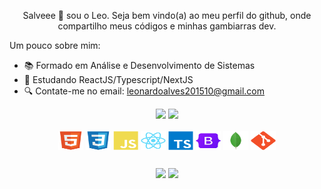 <p align="center">Salveee 👋 sou o Leo. Seja bem vindo(a) ao meu perfil do github, onde compartilho meus códigos e minhas gambiarras dev.</p>

Um pouco sobre mim:
- 📚 Formado em Análise e Desenvolvimento de Sistemas 
- 🌱 Estudando ReactJS/Typescript/NextJS
- 🔍 Contate-me no email: leonardoalves201510@gmail.com


<div align="center">
  <div align="center">
 <img height="160em" src="https://github-readme-stats-git-masterrstaa-rickstaa.vercel.app/api?username=LeonardoAlves04&show_icons=true&theme=synthwave&include_all_commits=true&count_private=true%22/"/>
   <img height="160em" src="https://github-readme-stats-git-masterrstaa-rickstaa.vercel.app/api/top-langs/?username=leonardoalves04&layout=compact&langs_count=7&theme=synthwave"/>
</div><br>
    
<img align="center" height="30" width="40" src="https://raw.githubusercontent.com/devicons/devicon/master/icons/html5/html5-original.svg">
<img align="center" height="30" width="40" src="https://raw.githubusercontent.com/devicons/devicon/master/icons/css3/css3-original.svg">
<img align="center" height="30" width="40" src="https://raw.githubusercontent.com/devicons/devicon/master/icons/javascript/javascript-plain.svg">
<img align="center" height="30" width="40" src="https://raw.githubusercontent.com/devicons/devicon/master/icons/react/react-original.svg">
  <img align="center" height="30" width="40" src="https://raw.githubusercontent.com/devicons/devicon/master/icons/typescript/typescript-original.svg">
<img align="center" height="30" width="40" src="https://raw.githubusercontent.com/devicons/devicon/master/icons/bootstrap/bootstrap-original.svg">
<img align="center" height="30" width="40" src="https://raw.githubusercontent.com/devicons/devicon/master/icons/mongodb/mongodb-original.svg">
<img align="center" height="30" width="40" src="https://raw.githubusercontent.com/devicons/devicon/master/icons/git/git-original.svg">
    
##
   
<a href = "mailto:leonardoalves201510@gmail.com"><img src="https://img.shields.io/badge/Gmail-D14836?style=for-the-badge&logo=gmail&logoColor=white" target="_blank"></a>
<a href="https://www.linkedin.com/in/leonardoalvesalmeida/" target="_blank"><img src="https://img.shields.io/badge/-LinkedIn-%230077B5?style=for-the-badge&logo=linkedin&logoColor=white" target="_blank"></a> 
